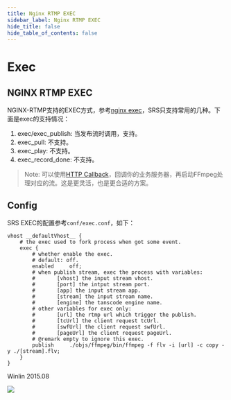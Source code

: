 ```yaml
---
title: Nginx RTMP EXEC
sidebar_label: Nginx RTMP EXEC
hide_title: false
hide_table_of_contents: false
---
```


# Exec

## NGINX RTMP EXEC

NGINX-RTMP支持的EXEC方式，参考[nginx exec](https://github.com/arut/nginx-rtmp-module/wiki/Directives#exec)，SRS只支持常用的几种。下面是exec的支持情况：

1. exec/exec_publish: 当发布流时调用，支持。
1. exec_pull: 不支持。
1. exec_play: 不支持。
1. exec_record_done: 不支持。

> Note: 可以使用[HTTP Callback](./http-callback)，回调你的业务服务器，再启动FFmpeg处理对应的流。这是更灵活，也是更合适的方案。

## Config

SRS EXEC的配置参考`conf/exec.conf`，如下：

```
vhost __defaultVhost__ {
    # the exec used to fork process when got some event.
    exec {
        # whether enable the exec.
        # default: off.
        enabled     off;
        # when publish stream, exec the process with variables:
        #       [vhost] the input stream vhost.
        #       [port] the intput stream port.
        #       [app] the input stream app.
        #       [stream] the input stream name.
        #       [engine] the tanscode engine name.
        # other variables for exec only:
        #       [url] the rtmp url which trigger the publish.
        #       [tcUrl] the client request tcUrl.
        #       [swfUrl] the client request swfUrl.
        #       [pageUrl] the client request pageUrl.
        # @remark empty to ignore this exec.
        publish     ./objs/ffmpeg/bin/ffmpeg -f flv -i [url] -c copy -y ./[stream].flv;
    }
}
```

Winlin 2015.08

![](https://ossrs.net/gif/v1/sls.gif?site=ossrs.io&path=/lts/doc/zh/v4/nginx-exec)


